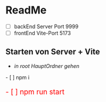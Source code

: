 # ReadMe

- [ ] backEnd Server Port 9999
- [ ] frontEnd Vite-Port 5173

## Starten von Server + Vite
- *in root HauptOrdner gehen*

<p>- [ ] npm i </p>
<p style="color:red; font-size:1.2rem" > - [ ] npm run start </p>